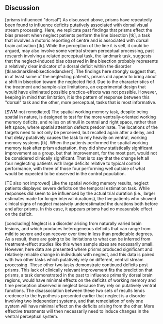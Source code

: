Discussion
----------

[prisms influenced "dorsal"] As discussed above, prisms have
repeatedly been found to influence deficits putatively associated
with dorsal visual stream processing. Here, we replicate past
findings that prisms effect the bias present when neglect patients
perform the line bisection [tk], a task that involves a motoric
reporting of centre and is associated with dorsal brain activation
[tk]. While the perception of the line it is self, it could be
argued, may also involve some ventral stream perceptual
processing, past research involving a related perceptual task, the
landmark task, suggests that the neglect-induced bias observed in
line bisection probably represents a relatively clear indicator of
a dorsal deficit within the disorder
[tklandmarklinebisectiondanckert]. The findings here strongly
suggest that, in at least some of the neglecting patients, prisms
did appear to bring about a shift in bisection toward the
neglected field. Due to the characteristics of the treatment and
sample-size limitations, an experimental design that would have
eliminated possible practice-effects was not possible. However,
keeping in mind that limitation, it is the pattern of response
between this "dorsal" task and the other, more perceptual, tasks
that is most informative.


[SWM not remediated] The spatial working memory task, despite
being spatial in nature, is designed to test for the  more
ventrally-oriented working memory deficits, and relies on stimuli
in central and right space, rather than left space, where spatial
attention defects predominate.  The locations of the targets need
to not only be perceived, but recalled again after a delay, and
that delay putatively causes the task to rely heavily on ventral,
working memory systems [tk].  When the patients performed the
spatial working memory task after prism adaptation, they did show
statistically significant improvement as a group, but that
improvement, for the most part, would not be considered clinically
significant. That is to say that the change left all four
neglecting patients with large deficits relative to typical
control performance, with three of those four performing well
outside of what would be expected to be observed in the control
population.

[TE also not improved] Like the spatial working memory results,
neglect patients displayed severe deficits on the temporal
estimation task. While responses did seem to be influenced by the
actual trial duration (i.e., larger estimates made for longer
interval durations), the five patients who showed clinical signs
of neglect massively underestimated the durations both before and
after prisms. In this case, it appears prisms had no measurable
effect on the deficit.

[concluding] Neglect is a disorder arising from naturally varied
brain lesions, and which produces heterogeneous deficits that can
range from mild to severe and can recover over time in less than
predictable degrees. As a result, there are going to be
limitations to what can be inferred from treatment-effect studies
like this when sample sizes are necessarily small.  However, here
data are presented where prisms produced significant and
relatively reliable change in individuals with neglect, and this
data is paired with two other tasks which putatively rely on
different, ventral stream processing. These other two tasks
demonstrate continued deficits post prisms. This lack of
clinically relevant improvement fits the prediction that prisms, a
task demonstrated in the past to influence primarily dorsal brain
regions, would have minimal effects on the deficits of working
memory and time perception observed in neglect because they rely
on putatively ventral functions. The disassociation between these
two sets of results lends credence to the hypothesis presented
earlier that neglect is a disorder involving two independent
systems, and that remediation of only one system will have minimal
effect on the deficits arising from the other. More effective
treatments will then necessarily need to induce changes in the
ventral perceptual system.

